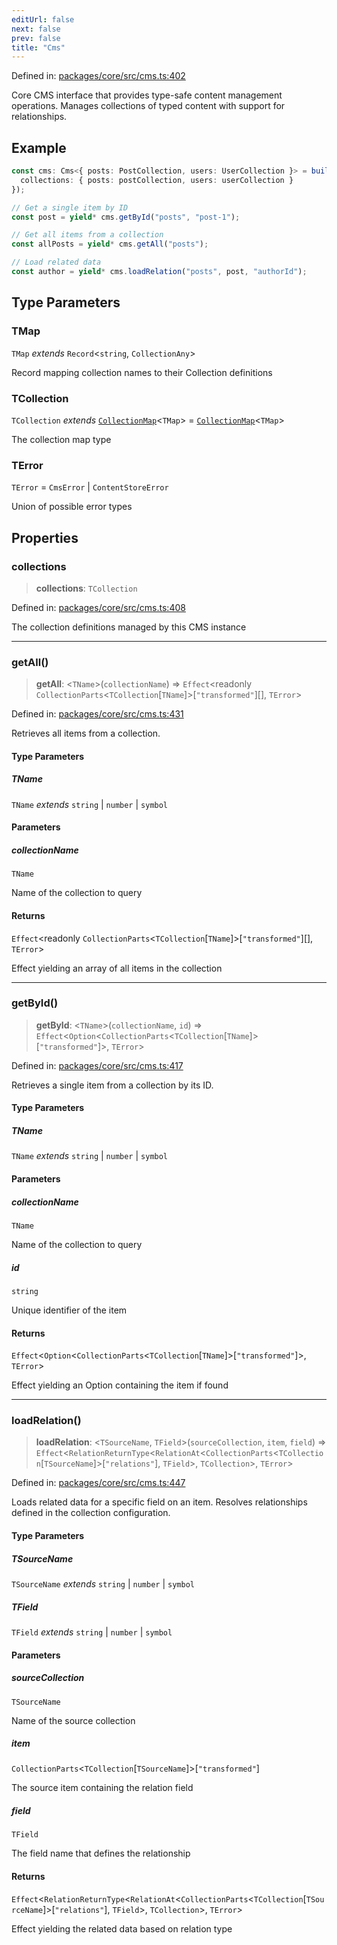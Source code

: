 ```yaml
---
editUrl: false
next: false
prev: false
title: "Cms"
---
```


Defined in: [packages/core/src/cms.ts:402](https://github.com/bitswired/foldcms/blob/19c9e600da6c0170e8229bb7e1889de08e1cce6f/packages/core/src/cms.ts#L402)

Core CMS interface that provides type-safe content management operations.
Manages collections of typed content with support for relationships.

## Example

```typescript
const cms: Cms<{ posts: PostCollection, users: UserCollection }> = buildCms({
  collections: { posts: postCollection, users: userCollection }
});

// Get a single item by ID
const post = yield* cms.getById("posts", "post-1");

// Get all items from a collection
const allPosts = yield* cms.getAll("posts");

// Load related data
const author = yield* cms.loadRelation("posts", post, "authorId");
```

## Type Parameters

### TMap

`TMap` *extends* `Record`\<`string`, `CollectionAny`\>

Record mapping collection names to their Collection definitions

### TCollection

`TCollection` *extends* [`CollectionMap`](/api/cms/type-aliases/collectionmap/)\<`TMap`\> = [`CollectionMap`](/api/cms/type-aliases/collectionmap/)\<`TMap`\>

The collection map type

### TError

`TError` = `CmsError` \| `ContentStoreError`

Union of possible error types

## Properties

### collections

> **collections**: `TCollection`

Defined in: [packages/core/src/cms.ts:408](https://github.com/bitswired/foldcms/blob/19c9e600da6c0170e8229bb7e1889de08e1cce6f/packages/core/src/cms.ts#L408)

The collection definitions managed by this CMS instance

***

### getAll()

> **getAll**: \<`TName`\>(`collectionName`) => `Effect`\<readonly `CollectionParts`\<`TCollection`\[`TName`\]\>\[`"transformed"`\][], `TError`\>

Defined in: [packages/core/src/cms.ts:431](https://github.com/bitswired/foldcms/blob/19c9e600da6c0170e8229bb7e1889de08e1cce6f/packages/core/src/cms.ts#L431)

Retrieves all items from a collection.

#### Type Parameters

##### TName

`TName` *extends* `string` \| `number` \| `symbol`

#### Parameters

##### collectionName

`TName`

Name of the collection to query

#### Returns

`Effect`\<readonly `CollectionParts`\<`TCollection`\[`TName`\]\>\[`"transformed"`\][], `TError`\>

Effect yielding an array of all items in the collection

***

### getById()

> **getById**: \<`TName`\>(`collectionName`, `id`) => `Effect`\<`Option`\<`CollectionParts`\<`TCollection`\[`TName`\]\>\[`"transformed"`\]\>, `TError`\>

Defined in: [packages/core/src/cms.ts:417](https://github.com/bitswired/foldcms/blob/19c9e600da6c0170e8229bb7e1889de08e1cce6f/packages/core/src/cms.ts#L417)

Retrieves a single item from a collection by its ID.

#### Type Parameters

##### TName

`TName` *extends* `string` \| `number` \| `symbol`

#### Parameters

##### collectionName

`TName`

Name of the collection to query

##### id

`string`

Unique identifier of the item

#### Returns

`Effect`\<`Option`\<`CollectionParts`\<`TCollection`\[`TName`\]\>\[`"transformed"`\]\>, `TError`\>

Effect yielding an Option containing the item if found

***

### loadRelation()

> **loadRelation**: \<`TSourceName`, `TField`\>(`sourceCollection`, `item`, `field`) => `Effect`\<`RelationReturnType`\<`RelationAt`\<`CollectionParts`\<`TCollection`\[`TSourceName`\]\>\[`"relations"`\], `TField`\>, `TCollection`\>, `TError`\>

Defined in: [packages/core/src/cms.ts:447](https://github.com/bitswired/foldcms/blob/19c9e600da6c0170e8229bb7e1889de08e1cce6f/packages/core/src/cms.ts#L447)

Loads related data for a specific field on an item.
Resolves relationships defined in the collection configuration.

#### Type Parameters

##### TSourceName

`TSourceName` *extends* `string` \| `number` \| `symbol`

##### TField

`TField` *extends* `string` \| `number` \| `symbol`

#### Parameters

##### sourceCollection

`TSourceName`

Name of the source collection

##### item

`CollectionParts`\<`TCollection`\[`TSourceName`\]\>\[`"transformed"`\]

The source item containing the relation field

##### field

`TField`

The field name that defines the relationship

#### Returns

`Effect`\<`RelationReturnType`\<`RelationAt`\<`CollectionParts`\<`TCollection`\[`TSourceName`\]\>\[`"relations"`\], `TField`\>, `TCollection`\>, `TError`\>

Effect yielding the related data based on relation type
